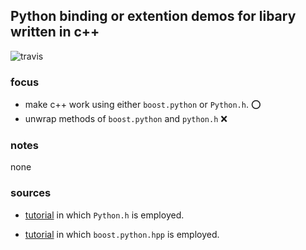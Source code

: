 Python binding or extention demos for libary written in c++
----

![travis](https://travis-ci.org/PatxiofromAlphensign/python-binding.svg?branch=master)

### focus

- make c++ work using either `boost.python` or `Python.h`. :o:
- unwrap methods of `boost.python` and `python.h` :x:

### notes

none
### sources

- [tutorial](https://docs.python.org/3/extending/extending.html) in which `Python.h` is employed.

- [tutorial](https://docs.python.org/3/extending/extending.html) in which `boost.python.hpp` is employed.
